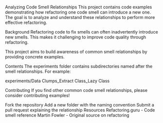 Analyzing Code Smell Relationships
This project contains code examples demonstrating how refactoring one code smell can introduce a new one. The goal is to analyze and understand these relationships to perform more effective refactoring.

Background
Refactoring code to fix smells can often inadvertently introduce new smells. This makes it challenging to improve code quality through refactoring.

This project aims to build awareness of common smell relationships by providing concrete examples.

Contents
The experiments folder contains subdirectories named after the smell relationships. For example:

experiments/Data Clumps_Extract Class_Lazy Class

Contributing
If you find other common code smell relationships, please consider contributing examples!

Fork the repository
Add a new folder with the naming convention
Submit a pull request explaining the relationship
Resources
Refactoring.guru - Code smell reference
Martin Fowler - Original source on refactoring
